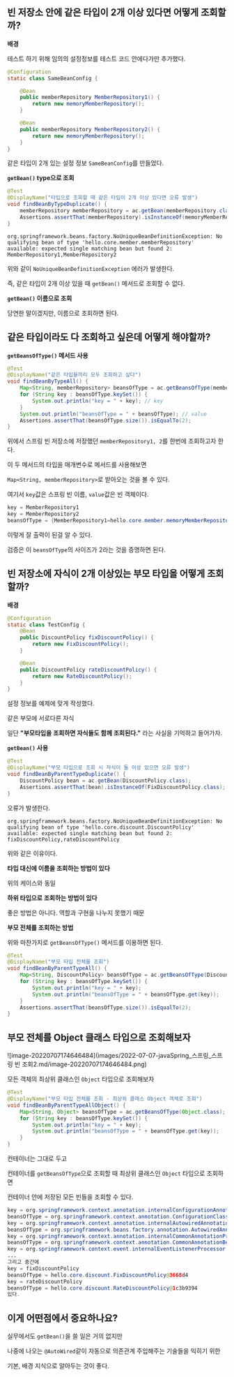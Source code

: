 ## 빈 저장소 안에 같은 타입이 2개 이상 있다면 어떻게 조회할까?

**배경**

테스트 하기 위해 임의의 설정정보를 테스트 코드 안에다가만 추가했다.

```java
@Configuration
static class SameBeanConfig {

    @Bean
    public memberRepository MemberRepository1() {
        return new memoryMemberRepository();
    }

    @Bean
    public memberRepository MemberRepository2() {
        return new memoryMemberRepository();
    }
}
```

같은 타입이 2개 있는 설정 정보 `SameBeanConfig`를 만들었다.



**`getBean()` type으로 조회**

```java
@Test
@DisplayName("타입으로 조회할 때 같은 타입이 2개 이상 있다면 오류 발생")
void findBeanByTypeDuplicate() {
    memberRepository memberRepository = ac.getBean(memberRepository.class);
    Assertions.assertThat(memberRepository).isInstanceOf(memoryMemberRepository.class);
}
```

`org.springframework.beans.factory.NoUniqueBeanDefinitionException: No qualifying bean of type 'hello.core.member.memberRepository' available: expected single matching bean but found 2: MemberRepository1,MemberRepository2`

위와 같이 `NoUniqueBeanDefinitionException` 에러가 발생한다.

즉, 같은 타입이 2개 이상 있을 때 `getBean()` 메서드로 조회할 수 없다.



**`getBean()` 이름으로 조회**

당연한 말이겠지만, 이름으로 조회하면 된다.



## 같은 타입이라도 다 조회하고 싶은데 어떻게 해야할까?

**`getBeansOfType()` 메서드 사용**

```java
@Test
@DisplayName("같은 타입들끼리 모두 조회하고 싶다")
void findBeanByTypeAll() {
    Map<String, memberRepository> beansOfType = ac.getBeansOfType(memberRepository.class);
    for (String key : beansOfType.keySet()) {
        System.out.println("key = " + key); // key
    }
    System.out.println("beansOfType = " + beansOfType); // value
	Assertions.assertThat(beansOfType.size()).isEqualTo(2);
}
```

위에서 스프링 빈 저장소에 저장했던 `memberRepository1, 2`를 한번에 조회하고자 한다.

이 두 메서드의 타입을 매개변수로 메서드를 사용해보면

`Map<String, memberRepository>`로 받아오는 것을 볼 수 있다.

여기서 `key`값은 스프링 빈 이름, `value`값은 빈 객체이다.

```java
key = MemberRepository1
key = MemberRepository2
beansOfType = {MemberRepository1=hello.core.member.memoryMemberRepository@5c10f1c3, MemberRepository2=hello.core.member.memoryMemberRepository@7ac2e39b}
```

이렇게 잘 출력이 된걸 알 수 있다.

검증은 이 `beansOfType`의 사이즈가 2라는 것을 증명하면 된다.

## 빈 저장소에 자식이 2개 이상있는 부모 타입을 어떻게 조회할까?

**배경**

```java
@Configuration
static class TestConfig {
    @Bean
    public DiscountPolicy fixDiscountPolicy() {
        return new FixDiscountPolicy();
    }

    @Bean
    public DiscountPolicy rateDiscountPolicy() {
        return new RateDiscountPolicy();
    }
}
```

설정 정보를 예제에 맞게 작성했다.

같은 부모에 서로다른 자식

일단 **"부모타입을 조회하면 자식들도 함께 조회된다."** 라는 사실을 기억하고 들어가자.

**`getBean()` 사용**

```java
@Test
@DisplayName("부모 타입으로 조회 시 자식이 둘 이상 있으면 오류 발생")
void findBeanByParentTypeDuplicate() {
    DiscountPolicy bean = ac.getBean(DiscountPolicy.class);
    Assertions.assertThat(bean).isInstanceOf(FixDiscountPolicy.class);
}
```

오류가 발생한다.

`org.springframework.beans.factory.NoUniqueBeanDefinitionException: No qualifying bean of type 'hello.core.discount.DiscountPolicy' available: expected single matching bean but found 2: fixDiscountPolicy,rateDiscountPolicy`

위와 같은 이유이다.

**타입 대신에 이름을 조회하는 방법이 있다**

위의 케이스와 동일

**하위 타입으로 조회하는 방법이 있다**

좋은 방법은 아니다. 역할과 구현을 나누지 못했기 때문

**부모 전체를 조회하는 방법**

위와 마찬가지로 `getBeansOfType()` 메서드를 이용하면 된다.

```java
@Test
@DisplayName("부모 타입 전체를 조회")
void findBeanByParentTypeAll() {
    Map<String, DiscountPolicy> beansOfType = ac.getBeansOfType(DiscountPolicy.class);
    for (String key : beansOfType.keySet()) {
        System.out.println("key = " + key);
        System.out.println("beansOfType = " + beansOfType.get(key));
    }
    Assertions.assertThat(beansOfType.size()).isEqualTo(2);
}
```

## 부모 전체를 Object 클래스 타입으로 조회해보자

![image-20220707174646484](images/2022-07-07-javaSpring_스프링_스프링 빈 조회2.md/image-20220707174646484.png)

모든 객체의 최상위 클래스인 `Object` 타입으로 조회해보자

```java
@Test
@DisplayName("부모 타입 전체를 조회 - 최상위 클래스 Object 객체로 조회")
void findBeanByParentTypeAllObject() {
    Map<String, Object> beansOfType = ac.getBeansOfType(Object.class);
    for (String key : beansOfType.keySet()) {
        System.out.println("key = " + key);
        System.out.println("beansOfType = " + beansOfType.get(key));
    }
}
```

컨테이너는 그대로 두고

컨테이너를 `getBeansOfType`으로 조회할 때 최상위 클래스인 `Object` 타입으로 조회하면

컨테이너 안에 저장된 모든 빈들을 조회할 수 있다.

```java
key = org.springframework.context.annotation.internalConfigurationAnnotationProcessor
beansOfType = org.springframework.context.annotation.ConfigurationClassPostProcessor@1b2c4efb
key = org.springframework.context.annotation.internalAutowiredAnnotationProcessor
beansOfType = org.springframework.beans.factory.annotation.AutowiredAnnotationBeanPostProcessor@c35172e
key = org.springframework.context.annotation.internalCommonAnnotationProcessor
beansOfType = org.springframework.context.annotation.CommonAnnotationBeanPostProcessor@c2db68f
key = org.springframework.context.event.internalEventListenerProcessor
...
그리고 중간에
key = fixDiscountPolicy
beansOfType = hello.core.discount.FixDiscountPolicy@3668d4
key = rateDiscountPolicy
beansOfType = hello.core.discount.RateDiscountPolicy@1c3b9394
있다.
```

## 이게 어떤점에서 중요하나요?

실무에서도 `getBean()`을 쓸 일은 거의 없지만

나중에 나오는 `@AutoWired`같이 자동으로 의존관계 주입해주는 기술들을 익히기 위한

기본, 배경 지식으로 알아두는 것이 좋다.
